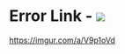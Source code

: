 # Error Link - ![](https://img.shields.io/badge/dynamic/xml.svg?color=critical&label=Error&prefix=error%20&query=Error%20abour&suffix=compiler&url=https%3A%2F%2Fimgur.com%2Fa%2FV9p1oVd)
https://imgur.com/a/V9p1oVd 

